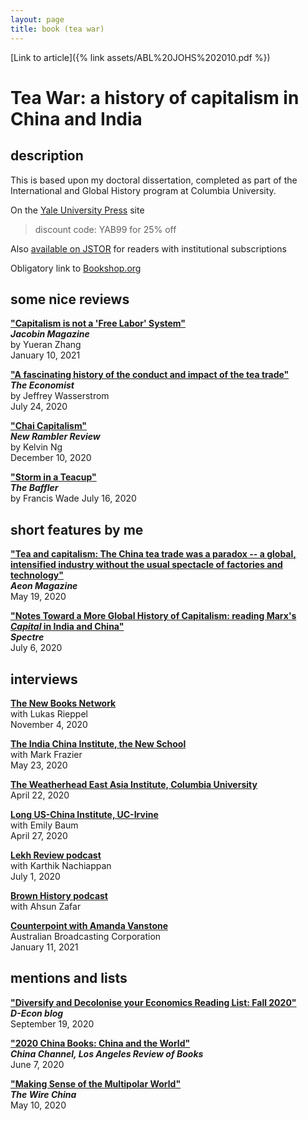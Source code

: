 ```yaml
---
layout: page
title: book (tea war)
---
```


[Link to article]({% link assets/ABL%20JOHS%202010.pdf %})


# Tea War: a history of capitalism in China and India


## description

This is based upon my doctoral dissertation, completed as part of the International and Global History program at Columbia University. 

On the [Yale University Press](https://yalebooks.yale.edu/book/9780300243734/tea-war) site
> discount code: YAB99 for 25% off

Also [available on JSTOR](https://www.jstor.org/stable/j.ctvzpv6sm) for readers with institutional subscriptions

Obligatory link to [Bookshop.org](https://bookshop.org/books/tea-war-a-history-of-capitalism-in-china-and-india/9780300243734?aid=10015)


## some nice reviews
**["Capitalism is not a 'Free Labor' System"](https://jacobinmag.com/2021/01/tea-war-book-review-capitalism-china-india)**  
***Jacobin Magazine***  
by Yueran Zhang   
January 10, 2021

**["A fascinating history of the conduct and impact of the tea trade"](https://www.economist.com/prospero/2020/07/24/a-fascinating-history-of-the-conduct-and-impact-of-the-tea-trade)**  
***The Economist***  
by Jeffrey Wasserstrom  
July 24, 2020

**["Chai Capitalism"](https://newramblerreview.com/book-reviews/history/chai-capitalism)**  
***New Rambler Review***   
by Kelvin Ng  
December 10, 2020

**["Storm in a Teacup"](https://thebaffler.com/latest/storm-in-a-teacup-wade)**  
***The Baffler***  
by Francis Wade
July 16, 2020

## short features by me

[**"Tea and capitalism: The China tea trade was a paradox -- a global, intensified industry without the usual spectacle of factories and technology"**](https://aeon.co/essays/the-china-tea-trade-was-a-paradox-of-global-capitalism)  
***Aeon Magazine***  
May 19, 2020

**["Notes Toward a More Global History of Capitalism: reading Marx's *Capital* in India and China"](https://spectrejournal.com/notes-toward-a-more-global-history-of-capitalism/)**  
***Spectre***   
July 6, 2020

## interviews

**[The New Books Network](https://newbooksnetwork.com/andrew-liu-tea-war-a-history-of-capitalism-in-china-and-india-yale-up-2020)**  
with Lukas Rieppel  
November 4, 2020

**[The India China Institute, the New School](https://www.indiachinainstitute.org/2020/05/23/andrew-b-liu-tea-war-a-history-of-capitalism-in-china-and-india/)**  
with Mark Frazier  
May 23, 2020

**[The Weatherhead East Asia Institute, Columbia University](https://weai.columbia.edu/weai-author-qa-andrew-lius-tea-war-history-capitalism-china-and-india)**  
April 22, 2020


**[Long US-China Institute, UC-Irvine](https://youtu.be/frhLorB1wvo)**  
with Emily Baum  
April 27, 2020

**[**Lekh Review podcast**](https://lekhreview.com/2020/07/01/andrew-liu-tea-war/)**  
with Karthik Nachiappan  
July 1, 2020

**[Brown History podcast](https://www.brownhistorypodcast.com/episodes/ep-06-tea-and-capitalism-with-andrew-b-liu)**  
with Ahsun Zafar 

**[Counterpoint with Amanda Vanstone](https://www.abc.net.au/radionational/programs/counterpoint/11-01-20/12992992)**  
Australian Broadcasting Corporation  
January 11, 2021
  

## mentions and lists


**["Diversify and Decolonise your Economics Reading List: Fall 2020"](https://d-econ.org/diversify-and-decolonise-your-economics-reading-list-fall-2020/)**  
***D-Econ blog***  
September 19, 2020

**["2020 China Books: China and the World"](https://chinachannel.org/2020/06/07/2020-books-1/)**    
***China Channel, Los Angeles Review of Books***  
June 7, 2020


**["Making Sense of the Multipolar World"](https://www.thewirechina.com/2020/05/10/making-sense-of-the-multipolar-world/)**  
***The Wire China***  
May 10, 2020

